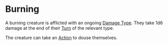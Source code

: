 # Burning

A burning creature is afflicted with an ongoing [Damage Type](../Combat/Damage%20Types/{Damage%20Types}.md). They take 1d6 damage at the end of their [Turn](../Core%20Procedures/Turn.md) of the relevant type.

The creature can take an [Action](../Core%20Procedures/Action.md) to douse themselves.
